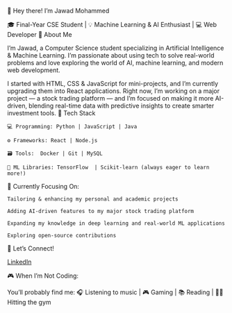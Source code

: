 👋 Hey there! I’m Jawad Mohammed

🎓 Final-Year CSE Student | 💡 Machine Learning & AI Enthusiast | 💻 Web Developer
🚀 About Me

I’m Jawad, a Computer Science student specializing in Artificial Intelligence & Machine Learning. I’m passionate about using tech to solve real-world problems and love exploring the world of AI, machine learning, and modern web development.

I started with HTML, CSS & JavaScript for mini-projects, and I’m currently upgrading them into React applications. Right now, I’m working on a major project — a stock trading platform — and I’m focused on making it more AI-driven, blending real-time data with predictive insights to create smarter investment tools.
🧰 Tech Stack

    💻 Programming: Python | JavaScript | Java

    ⚙️ Frameworks: React | Node.js

    🗃️ Tools:  Docker | Git | MySQL

    🧠 ML Libraries: TensorFlow  | Scikit-learn (always eager to learn more!)

🌱 Currently Focusing On:

    Tailoring & enhancing my personal and academic projects

    Adding AI-driven features to my major stock trading platform

    Expanding my knowledge in deep learning and real-world ML applications

    Exploring open-source contributions
    
🎯 Let’s Connect!

[LinkedIn](https://www.linkedin.com/in/jawad-mohammed-86b306241)
 
🎮 When I’m Not Coding:

You’ll probably find me:
🎧 Listening to music | 🎮 Gaming | 📚 Reading | 🏋️‍♂️ Hitting the gym

